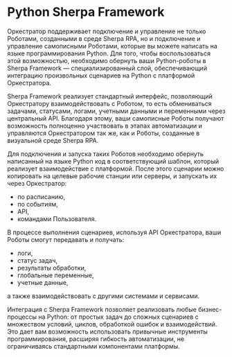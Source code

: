 # Python Sherpa Framework

Оркестратор поддерживает подключение и управление не только Роботами, созданными в среде Sherpa RPA, но и подключение и управление самописными Роботами, которые вы можете написать на языке программирования Python. Для того, чтобы воспользоваться этой возможностью, необходимо обернуть ваши Python-роботы в Sherpa Framework — специализированный слой, обеспечивающий интеграцию произвольных сценариев на Python с платформой Оркестратора.

Sherpa Framework реализует стандартный интерфейс, позволяющий Оркестратору взаимодействовать с Роботом, то есть обмениваться задачами, статусами, логами, учетными данными и переменными через центральный API. Благодаря этому, ваши самописные Роботы получают возможность полноценно участвовать в этапах автоматизации и управляются Оркестратором так же, как и Роботы, созданные в визуальной среде Sherpa RPA.

Для подключения и запуска таких Роботов необходимо обернуть написанный на языке Python код в соответствующий шаблон, который реализует взаимодействие с платформой. После этого сценарии можно копировать на целевые рабочие станции или серверы, и запускать их через Оркестратор:

* по расписанию,&#x20;
* по событиям,&#x20;
* API,
* командами Пользователя.&#x20;

В процессе выполнения сценариев, используя API Оркестратора, ваши Роботы смогут передавать и получать:

* логи,&#x20;
* статус задач,&#x20;
* результаты обработки,&#x20;
* глобальные переменные,&#x20;
* учетные данные,&#x20;

а также взаимодействовать с другими системами и сервисами.

Интеграция с Sherpa Framework позволяет реализовать любые бизнес-процессы на Python: от простых задач до сложных сценариев с множеством условий, циклов, обработкой ошибок и взаимодействий. Это дает вам возможность использовать привычные инструменты программирования, расширяя гибкость автоматизации, не ограничиваясь стандартными компонентами платформы.
